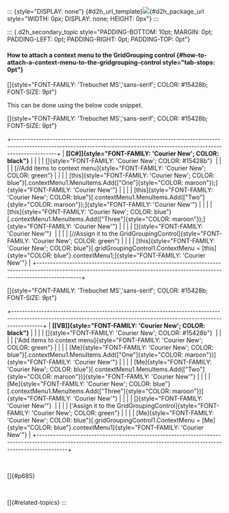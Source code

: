 ::: {style="DISPLAY: none"}
[](ms-xhelp:///?Id=d2h_url_template){#d2h_url_template}![](!package_url!){#d2h_package_url style="WIDTH: 0px; DISPLAY: none; HEIGHT: 0px"}
:::

::: {.d2h_secondary_topic style="PADDING-BOTTOM: 10pt; MARGIN: 0pt; PADDING-LEFT: 0pt; PADDING-RIGHT: 0pt; PADDING-TOP: 0pt"}
#### How to attach a context menu to the GridGrouping control {#how-to-attach-a-context-menu-to-the-gridgrouping-control style="tab-stops: 0pt"}

[]{style="FONT-FAMILY: 'Trebuchet MS','sans-serif'; COLOR: #15428b; FONT-SIZE: 9pt"} 

This can be done using the below code snippet.

[]{style="FONT-FAMILY: 'Trebuchet MS','sans-serif'; COLOR: #15428b; FONT-SIZE: 9pt"} 

+----------------------------------------------------------------------------------------------------------------------------------------------------------------------------+
| **[\[C#\]]{style="FONT-FAMILY: 'Courier New'; COLOR: black"}**                                                                                                             |
|                                                                                                                                                                            |
| []{style="FONT-FAMILY: 'Courier New'; COLOR: #15428b"}                                                                                                                     |
|                                                                                                                                                                            |
| [//Add items to context menu]{style="FONT-FAMILY: 'Courier New'; COLOR: green"}                                                                                            |
|                                                                                                                                                                            |
| [this]{style="FONT-FAMILY: 'Courier New'; COLOR: blue"}[.contextMenu1.MenuItems.Add([\"One\"]{style="COLOR: maroon"});]{style="FONT-FAMILY: 'Courier New'"}                |
|                                                                                                                                                                            |
| [this]{style="FONT-FAMILY: 'Courier New'; COLOR: blue"}[.contextMenu1.MenuItems.Add([\"Two\"]{style="COLOR: maroon"});]{style="FONT-FAMILY: 'Courier New'"}                |
|                                                                                                                                                                            |
| [this]{style="FONT-FAMILY: 'Courier New'; COLOR: blue"}[.contextMenu1.MenuItems.Add([\"Three\"]{style="COLOR: maroon"});]{style="FONT-FAMILY: 'Courier New'"}              |
|                                                                                                                                                                            |
| []{style="FONT-FAMILY: 'Courier New'"}                                                                                                                                     |
|                                                                                                                                                                            |
| [//Assign it to the GridGroupingControl]{style="FONT-FAMILY: 'Courier New'; COLOR: green"}                                                                                 |
|                                                                                                                                                                            |
| [this]{style="FONT-FAMILY: 'Courier New'; COLOR: blue"}[.gridGroupingControl1.ContextMenu = [this]{style="COLOR: blue"}.contextMenu1;]{style="FONT-FAMILY: 'Courier New'"} |
+----------------------------------------------------------------------------------------------------------------------------------------------------------------------------+

[]{style="FONT-FAMILY: 'Trebuchet MS','sans-serif'; COLOR: #15428b; FONT-SIZE: 9pt"} 

+-----------------------------------------------------------------------------------------------------------------------------------------------------------------------+
| **[\[VB\]]{style="FONT-FAMILY: 'Courier New'; COLOR: black"}**                                                                                                        |
|                                                                                                                                                                       |
| []{style="FONT-FAMILY: 'Courier New'; COLOR: #15428b"}                                                                                                                |
|                                                                                                                                                                       |
| [\'Add items to context menu]{style="FONT-FAMILY: 'Courier New'; COLOR: green"}                                                                                       |
|                                                                                                                                                                       |
| [Me]{style="FONT-FAMILY: 'Courier New'; COLOR: blue"}[.contextMenu1.MenuItems.Add([\"One\"]{style="COLOR: maroon"})]{style="FONT-FAMILY: 'Courier New'"}              |
|                                                                                                                                                                       |
| [Me]{style="FONT-FAMILY: 'Courier New'; COLOR: blue"}[.contextMenu1.MenuItems.Add([\"Two\"]{style="COLOR: maroon"})]{style="FONT-FAMILY: 'Courier New'"}              |
|                                                                                                                                                                       |
| [Me]{style="FONT-FAMILY: 'Courier New'; COLOR: blue"}[.contextMenu1.MenuItems.Add([\"Three\"]{style="COLOR: maroon"})]{style="FONT-FAMILY: 'Courier New'"}            |
|                                                                                                                                                                       |
| []{style="FONT-FAMILY: 'Courier New'"}                                                                                                                                |
|                                                                                                                                                                       |
| [\'Assign it to the GridGroupingControl]{style="FONT-FAMILY: 'Courier New'; COLOR: green"}                                                                            |
|                                                                                                                                                                       |
| [Me]{style="FONT-FAMILY: 'Courier New'; COLOR: blue"}[.gridGroupingControl1.ContextMenu = [Me]{style="COLOR: blue"}.contextMenu1]{style="FONT-FAMILY: 'Courier New'"} |
+-----------------------------------------------------------------------------------------------------------------------------------------------------------------------+

 

[]{#p685} 

 

[]{#related-topics}
:::
